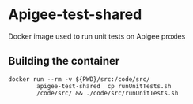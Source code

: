 # Apigee-test-shared
Docker image used to run unit tests on Apigee proxies

## Building the container
```
docker run --rm -v ${PWD}/src:/code/src/
        apigee-test-shared  cp runUnitTests.sh
        /code/src/ && ./code/src/runUnitTests.sh
```